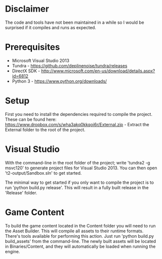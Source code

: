 Disclaimer
==========
The code and tools have not been maintained in a while so I would be surprised if it compiles and runs as expected.


Prerequisites
=============
- Microsoft Visual Studio 2013 
- Tundra - https://github.com/deplinenoise/tundra/releases
- DirectX SDK - http://www.microsoft.com/en-us/download/details.aspx?id=6812
- Python 3 - https://www.python.org/downloads/


Setup
=====
First you need to install the dependencies required to compile the project. These can be found here: https://www.dropbox.com/s/wha3akq0kkqoi6r/External.zip - Extract the External folder to the root of the project.


Visual Studio
=============
With the command-line in the root folder of the project; write 'tundra2 -g msvc120' to generate project files for Visual Studio 2013.
You can then open 't2-output/Sandbox.sln' to get started.

The minimal way to get started if you only want to compile the project is to run 'python build.py release'. This will result in a fully built release in the 'Release' folder.

Game Content
============
To build the game content located in the Content folder you will need to run the Asset Builder. This will compile all assets to their runtime formats.
There's tools available for performing this action. Just run 'python build.py build_assets' from the command-line.
The newly built assets will be located in Binaries/Content, and they will automatically be loaded when running the engine.
